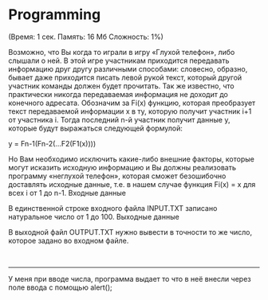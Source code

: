 # Programming

(Время: 1 сек. Память: 16 Мб Сложность: 1%)

Возможно, что Вы когда то играли в игру «Глухой телефон», либо слышали о ней. В этой игре участникам приходится передавать информацию друг другу различными способами: словесно, образно, бывает даже приходится писать левой рукой текст, который другой участник команды должен будет прочитать. Так же известно, что практически никогда передаваемая информация не доходит до конечного адресата. Обозначим за Fi(x) функцию, которая преобразует текст передаваемой информации x в ту, которую получит участник i+1 от участника i. Тогда последний n-й участник получит данные y, которые будут выражаться следующей формулой:

y = Fn-1(Fn-2(…F2(F1(x))))

Но Вам необходимо исключить какие-либо внешние факторы, которые могут исказить исходную информацию и Вы должны реализовать программу «неглухой телефон», которая сможет безошибочно доставлять исходные данные, т.е. в нашем случае функция Fi(x) = x для всех i от 1 до n-1.
Входные данные

В единственной строке входного файла INPUT.TXT записано натуральное число от 1 до 100.
Выходные данные

В выходной файл OUTPUT.TXT нужно вывести в точности то же число, которое задано во входном файле.


<br>
<hr>
У меня при вводе числа, программа выдает то что в неё внесли через поле ввода с помощью alert();
